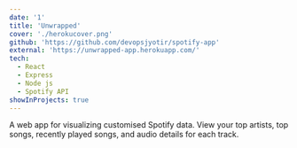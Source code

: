 ```yaml
---
date: '1'
title: 'Unwrapped'
cover: './herokucover.png'
github: 'https://github.com/devopsjyotir/spotify-app'
external: 'https://unwrapped-app.herokuapp.com/'
tech:
  - React
  - Express
  - Node js
  - Spotify API
showInProjects: true
---
```


A web app for visualizing customised Spotify data. View your top artists, top songs, recently played songs, and audio details for each track.
